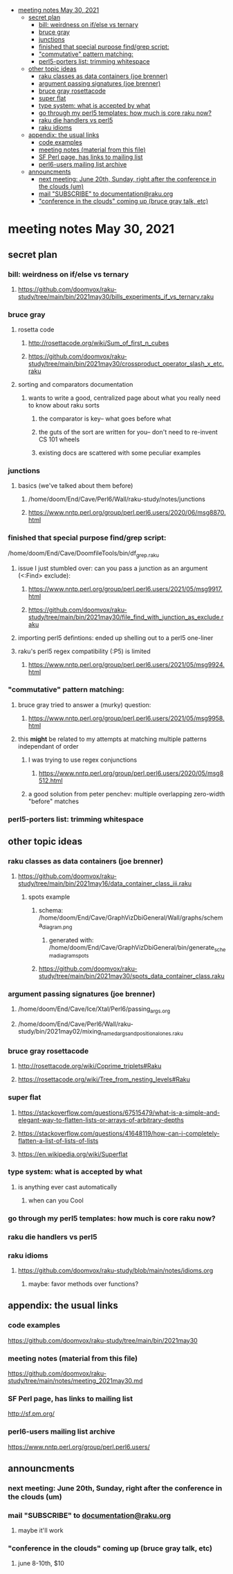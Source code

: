 - [meeting notes May 30, 2021](#orgd174c5c)
  - [secret plan](#orge388b89)
    - [bill: weirdness on if/else vs ternary](#org45da7bc)
    - [bruce gray](#orgd2fbc5f)
    - [junctions](#org1280a45)
    - [finished that special purpose find/grep script:](#orgb38c7b9)
    - ["commutative" pattern matching:](#orga138446)
    - [perl5-porters list: trimming whitespace](#org565f951)
  - [other topic ideas](#org522b98b)
    - [raku classes as data containers (joe brenner)](#org221edc6)
    - [argument passing signatures (joe brenner)](#org18eedb8)
    - [bruce gray rosettacode](#org4cfd0d9)
    - [super flat](#orgf26f2e4)
    - [type system: what is accepted by what](#org719c0ad)
    - [go through my perl5 templates: how much is core raku now?](#org82a61ee)
    - [raku die handlers vs perl5](#org5222f7c)
    - [raku idioms](#org88dcb8a)
  - [appendix: the usual links](#org5fd7ccd)
    - [code examples](#org06c16c2)
    - [meeting notes (material from this file)](#org0827c2a)
    - [SF Perl page, has links to mailing list](#orge9939fe)
    - [perl6-users mailing list archive](#orga198b04)
  - [announcments](#org5b5aaca)
    - [next meeting: June 20th, Sunday, right after the conference in the clouds (um)](#orgf91ee27)
    - [mail "SUBSCRIBE" to documentation@raku.org](#org525c921)
    - ["conference in the clouds" coming up (bruce gray talk, etc)](#org879a15a)


<a id="orgd174c5c"></a>

# meeting notes May 30, 2021


<a id="orge388b89"></a>

## secret plan


<a id="org45da7bc"></a>

### bill: weirdness on if/else vs ternary

1.  <https://github.com/doomvox/raku-study/tree/main/bin/2021may30/bills_experiments_if_vs_ternary.raku>


<a id="orgd2fbc5f"></a>

### bruce gray

1.  rosetta code

    1.  <http://rosettacode.org/wiki/Sum_of_first_n_cubes>
    
    2.  <https://github.com/doomvox/raku-study/tree/main/bin/2021may30/crossproduct_operator_slash_x_etc.raku>

2.  sorting and comparators documentation

    1.  wants to write a good, centralized page about what you really need to know about raku sorts
    
        1.  the comparator is key&#x2013; what goes before what
        
        2.  the guts of the sort are written for you&#x2013; don't need to re-invent CS 101 wheels
        
        3.  existing docs are scattered with some peculiar examples


<a id="org1280a45"></a>

### junctions

1.  basics (we've talked about them before)

    1.  /home/doom/End/Cave/Perl6/Wall/raku-study/notes/junctions
    
    2.  <https://www.nntp.perl.org/group/perl.perl6.users/2020/06/msg8870.html>


<a id="orgb38c7b9"></a>

### finished that special purpose find/grep script:

/home/doom/End/Cave/DoomfileTools/bin/df<sub>grep.raku</sub>

1.  issue I just stumbled over: can you pass a junction as an argument (<:Find> exclude):

    1.  <https://www.nntp.perl.org/group/perl.perl6.users/2021/05/msg9917.html>
    
    2.  <https://github.com/doomvox/raku-study/tree/main/bin/2021may30/file_find_with_junction_as_exclude.raku>

2.  importing perl5 defintions: ended up shelling out to a perl5 one-liner

3.  raku's perl5 regex compatibility (:P5) is limited

    1.  <https://www.nntp.perl.org/group/perl.perl6.users/2021/05/msg9924.html>


<a id="orga138446"></a>

### "commutative" pattern matching:

1.  bruce gray tried to answer a (murky) question:

    1.  <https://www.nntp.perl.org/group/perl.perl6.users/2021/05/msg9958.html>

2.  this **might** be related to my attempts at matching multiple patterns independant of order

    1.  I was trying to use regex conjunctions
    
        1.  <https://www.nntp.perl.org/group/perl.perl6.users/2020/05/msg8512.html>
    
    2.  a good solution from peter penchev: multiple overlapping zero-width "before" matches


<a id="org565f951"></a>

### perl5-porters list: trimming whitespace


<a id="org522b98b"></a>

## other topic ideas


<a id="org221edc6"></a>

### raku classes as data containers (joe brenner)

1.  <https://github.com/doomvox/raku-study/tree/main/bin/2021may16/data_container_class_iii.raku>

    1.  spots example
    
        1.  schema: /home/doom/End/Cave/GraphVizDbiGeneral/Wall/graphs/schema<sub>diagram.png</sub>
        
            1.  generated with: /home/doom/End/Cave/GraphVizDbiGeneral/bin/generate<sub>schema</sub><sub>diagram</sub><sub>spots</sub>
        
        2.  <https://github.com/doomvox/raku-study/tree/main/bin/2021may30/spots_data_container_class.raku>


<a id="org18eedb8"></a>

### argument passing signatures (joe brenner)

1.  /home/doom/End/Cave/Ice/Xtal/Perl6/passing<sub>args.org</sub>

2.  /home/doom/End/Cave/Perl6/Wall/raku-study/bin/2021may02/mixing<sub>named</sub><sub>args</sub><sub>and</sub><sub>positional</sub><sub>ones.raku</sub>


<a id="org4cfd0d9"></a>

### bruce gray rosettacode

1.  <http://rosettacode.org/wiki/Coprime_triplets#Raku>

2.  <https://rosettacode.org/wiki/Tree_from_nesting_levels#Raku>


<a id="orgf26f2e4"></a>

### super flat

1.  <https://stackoverflow.com/questions/67515479/what-is-a-simple-and-elegant-way-to-flatten-lists-or-arrays-of-arbitrary-depths>

2.  <https://stackoverflow.com/questions/41648119/how-can-i-completely-flatten-a-list-of-lists-of-lists>

3.  <https://en.wikipedia.org/wiki/Superflat>


<a id="org719c0ad"></a>

### type system: what is accepted by what

1.  is anything ever cast automatically

    1.  when can you Cool


<a id="org82a61ee"></a>

### go through my perl5 templates: how much is core raku now?


<a id="org5222f7c"></a>

### raku die handlers vs perl5


<a id="org88dcb8a"></a>

### raku idioms

1.  <https://github.com/doomvox/raku-study/blob/main/notes/idioms.org>

    1.  maybe: favor methods over functions?


<a id="org5fd7ccd"></a>

## appendix: the usual links


<a id="org06c16c2"></a>

### code examples

<https://github.com/doomvox/raku-study/tree/main/bin/2021may30>


<a id="org0827c2a"></a>

### meeting notes (material from this file)

<https://github.com/doomvox/raku-study/tree/main/notes/meeting_2021may30.md>


<a id="orge9939fe"></a>

### SF Perl page, has links to mailing list

<http://sf.pm.org/>


<a id="orga198b04"></a>

### perl6-users mailing list archive

<https://www.nntp.perl.org/group/perl.perl6.users/>


<a id="org5b5aaca"></a>

## announcments


<a id="orgf91ee27"></a>

### next meeting: June 20th, Sunday, right after the conference in the clouds (um)


<a id="org525c921"></a>

### mail "SUBSCRIBE" to documentation@raku.org

1.  maybe it'll work


<a id="org879a15a"></a>

### "conference in the clouds" coming up (bruce gray talk, etc)

1.  june 8-10th, $10
